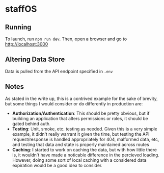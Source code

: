 # staffOS

## Running

To launch, run `npm run dev`. Then, open a browser and go to [http://localhost:3000](http://localhost:3000)

## Altering Data Store

Data is pulled from the API endpoint specified in `.env`

## Notes

As stated in the write up, this is a contrived example for the sake of brevity, but some things I would consider or do differently in production are:

- **Authorization/Authentication**: This should be pretty obvious, but if building an application that alters permissions or roles, it should be gated behind auth.
- **Testing**: Unit, smoke, etc. testing as needed. Given this is a very simple example, it didn't really warrant it given the time, but testing the API request/response is handled appropriately for 404, malformed data, etc, and testing that data and state is properly maintained across routes
- **Caching**: I started to work on caching the data, but with how little there is, it wouldn't have made a noticable difference in the percieved loading. However, doing some sort of local caching with a considered data expiration would be a good idea to consider.
